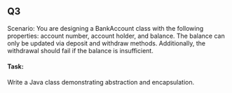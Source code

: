 ## Q3
Scenario:
You are designing a BankAccount class with the following properties: account number, account holder, and balance. The balance can only be updated via deposit and withdraw methods. Additionally, the withdrawal should fail if the balance is insufficient.
#### Task:
Write a Java class demonstrating abstraction and encapsulation.